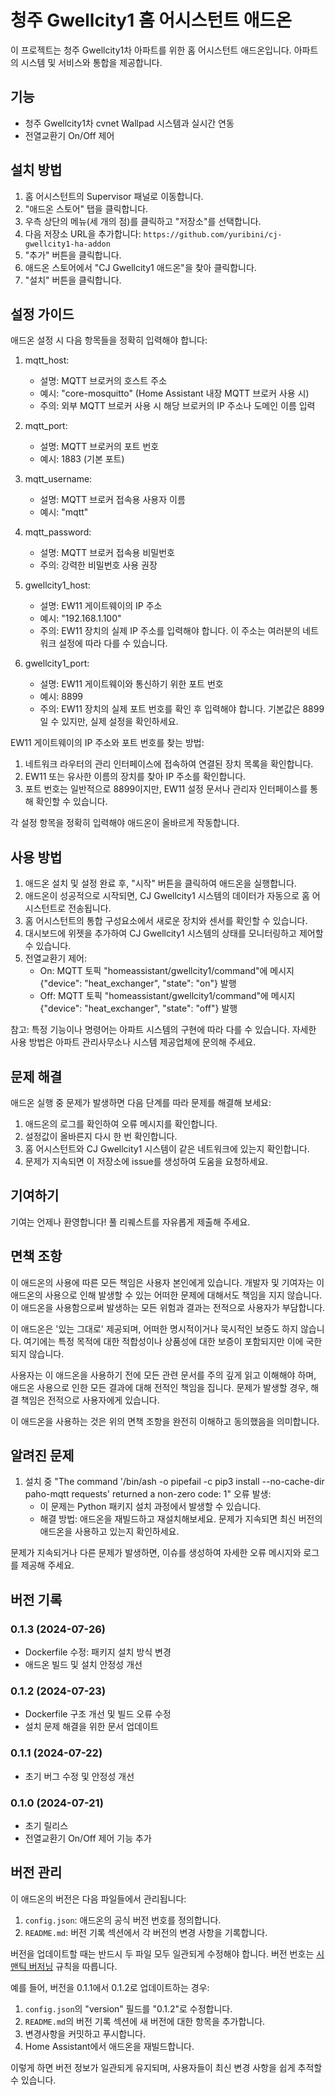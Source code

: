 # 청주 Gwellcity1 홈 어시스턴트 애드온

이 프로젝트는 청주 Gwellcity1차 아파트를 위한 홈 어시스턴트 애드온입니다. 아파트의 시스템 및 서비스와 통합을 제공합니다.

## 기능

- 청주 Gwellcity1차 cvnet Wallpad 시스템과 실시간 연동
- 전열교환기 On/Off 제어

## 설치 방법

1. 홈 어시스턴트의 Supervisor 패널로 이동합니다.
2. "애드온 스토어" 탭을 클릭합니다.
3. 우측 상단의 메뉴(세 개의 점)를 클릭하고 "저장소"를 선택합니다.
4. 다음 저장소 URL을 추가합니다: `https://github.com/yuribini/cj-gwellcity1-ha-addon`
5. "추가" 버튼을 클릭합니다.
6. 애드온 스토어에서 "CJ Gwellcity1 애드온"을 찾아 클릭합니다.
7. "설치" 버튼을 클릭합니다.

## 설정 가이드

애드온 설정 시 다음 항목들을 정확히 입력해야 합니다:

1. mqtt_host:
   - 설명: MQTT 브로커의 호스트 주소
   - 예시: "core-mosquitto" (Home Assistant 내장 MQTT 브로커 사용 시)
   - 주의: 외부 MQTT 브로커 사용 시 해당 브로커의 IP 주소나 도메인 이름 입력

2. mqtt_port:
   - 설명: MQTT 브로커의 포트 번호
   - 예시: 1883 (기본 포트)

3. mqtt_username:
   - 설명: MQTT 브로커 접속용 사용자 이름
   - 예시: "mqtt"

4. mqtt_password:
   - 설명: MQTT 브로커 접속용 비밀번호
   - 주의: 강력한 비밀번호 사용 권장

5. gwellcity1_host:
   - 설명: EW11 게이트웨이의 IP 주소
   - 예시: "192.168.1.100"
   - 주의: EW11 장치의 실제 IP 주소를 입력해야 합니다. 이 주소는 여러분의 네트워크 설정에 따라 다를 수 있습니다.

6. gwellcity1_port:
   - 설명: EW11 게이트웨이와 통신하기 위한 포트 번호
   - 예시: 8899
   - 주의: EW11 장치의 실제 포트 번호를 확인 후 입력해야 합니다. 기본값은 8899일 수 있지만, 실제 설정을 확인하세요.

EW11 게이트웨이의 IP 주소와 포트 번호를 찾는 방법:
1. 네트워크 라우터의 관리 인터페이스에 접속하여 연결된 장치 목록을 확인합니다.
2. EW11 또는 유사한 이름의 장치를 찾아 IP 주소를 확인합니다.
3. 포트 번호는 일반적으로 8899이지만, EW11 설정 문서나 관리자 인터페이스를 통해 확인할 수 있습니다.

각 설정 항목을 정확히 입력해야 애드온이 올바르게 작동합니다.

## 사용 방법

1. 애드온 설치 및 설정 완료 후, "시작" 버튼을 클릭하여 애드온을 실행합니다.
2. 애드온이 성공적으로 시작되면, CJ Gwellcity1 시스템의 데이터가 자동으로 홈 어시스턴트로 전송됩니다.
3. 홈 어시스턴트의 통합 구성요소에서 새로운 장치와 센서를 확인할 수 있습니다.
4. 대시보드에 위젯을 추가하여 CJ Gwellcity1 시스템의 상태를 모니터링하고 제어할 수 있습니다.
5. 전열교환기 제어:
   - On: MQTT 토픽 "homeassistant/gwellcity1/command"에 메시지 {"device": "heat_exchanger", "state": "on"} 발행
   - Off: MQTT 토픽 "homeassistant/gwellcity1/command"에 메시지 {"device": "heat_exchanger", "state": "off"} 발행

참고: 특정 기능이나 명령어는 아파트 시스템의 구현에 따라 다를 수 있습니다. 자세한 사용 방법은 아파트 관리사무소나 시스템 제공업체에 문의해 주세요.

## 문제 해결

애드온 실행 중 문제가 발생하면 다음 단계를 따라 문제를 해결해 보세요:

1. 애드온의 로그를 확인하여 오류 메시지를 확인합니다.
2. 설정값이 올바른지 다시 한 번 확인합니다.
3. 홈 어시스턴트와 CJ Gwellcity1 시스템이 같은 네트워크에 있는지 확인합니다.
4. 문제가 지속되면 이 저장소에 issue를 생성하여 도움을 요청하세요.

## 기여하기

기여는 언제나 환영합니다! 풀 리퀘스트를 자유롭게 제출해 주세요.

## 면책 조항

이 애드온의 사용에 따른 모든 책임은 사용자 본인에게 있습니다. 개발자 및 기여자는 이 애드온의 사용으로 인해 발생할 수 있는 어떠한 문제에 대해서도 책임을 지지 않습니다. 이 애드온을 사용함으로써 발생하는 모든 위험과 결과는 전적으로 사용자가 부담합니다.

이 애드온은 '있는 그대로' 제공되며, 어떠한 명시적이거나 묵시적인 보증도 하지 않습니다. 여기에는 특정 목적에 대한 적합성이나 상품성에 대한 보증이 포함되지만 이에 국한되지 않습니다.

사용자는 이 애드온을 사용하기 전에 모든 관련 문서를 주의 깊게 읽고 이해해야 하며, 애드온 사용으로 인한 모든 결과에 대해 전적인 책임을 집니다. 문제가 발생할 경우, 해결 책임은 전적으로 사용자에게 있습니다.

이 애드온을 사용하는 것은 위의 면책 조항을 완전히 이해하고 동의했음을 의미합니다.

## 알려진 문제

1. 설치 중 "The command '/bin/ash -o pipefail -c pip3 install --no-cache-dir paho-mqtt requests' returned a non-zero code: 1" 오류 발생:
   - 이 문제는 Python 패키지 설치 과정에서 발생할 수 있습니다.
   - 해결 방법: 애드온을 재빌드하고 재설치해보세요. 문제가 지속되면 최신 버전의 애드온을 사용하고 있는지 확인하세요.

문제가 지속되거나 다른 문제가 발생하면, 이슈를 생성하여 자세한 오류 메시지와 로그를 제공해 주세요.

## 버전 기록

### 0.1.3 (2024-07-26)
- Dockerfile 수정: 패키지 설치 방식 변경
- 애드온 빌드 및 설치 안정성 개선

### 0.1.2 (2024-07-23)
- Dockerfile 구조 개선 및 빌드 오류 수정
- 설치 문제 해결을 위한 문서 업데이트

### 0.1.1 (2024-07-22)
- 초기 버그 수정 및 안정성 개선

### 0.1.0 (2024-07-21)
- 초기 릴리스
- 전열교환기 On/Off 제어 기능 추가

## 버전 관리

이 애드온의 버전은 다음 파일들에서 관리됩니다:

1. `config.json`: 애드온의 공식 버전 번호를 정의합니다.
2. `README.md`: 버전 기록 섹션에서 각 버전의 변경 사항을 기록합니다.

버전을 업데이트할 때는 반드시 두 파일 모두 일관되게 수정해야 합니다. 버전 번호는 [시맨틱 버저닝](https://semver.org/) 규칙을 따릅니다.

예를 들어, 버전을 0.1.1에서 0.1.2로 업데이트하는 경우:

1. `config.json`의 "version" 필드를 "0.1.2"로 수정합니다.
2. `README.md`의 버전 기록 섹션에 새 버전에 대한 항목을 추가합니다.
3. 변경사항을 커밋하고 푸시합니다.
4. Home Assistant에서 애드온을 재빌드합니다.

이렇게 하면 버전 정보가 일관되게 유지되며, 사용자들이 최신 변경 사항을 쉽게 추적할 수 있습니다.